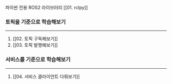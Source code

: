 파이썬 전용 ROS2 라이브러리
[[01. rclpy]]

### 토픽을 기준으로 학습해보기
---
1. [[02. 토픽 구독해보기]]
2. [[03. 토픽 발행해보기]]

### 서비스를 기준으로 학습해보기
---
1. [[04. 서비스 클라이언트 다뤄보기]]



